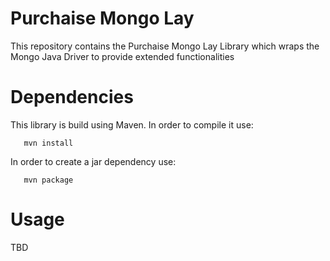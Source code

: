 # Purchaise Mongo Lay

This repository contains the Purchaise Mongo Lay Library which wraps the Mongo Java Driver to provide extended functionalities

# Dependencies

This library is build using Maven. In order to compile it use:

       mvn install

In order to create a jar dependency use:

       mvn package

# Usage

TBD